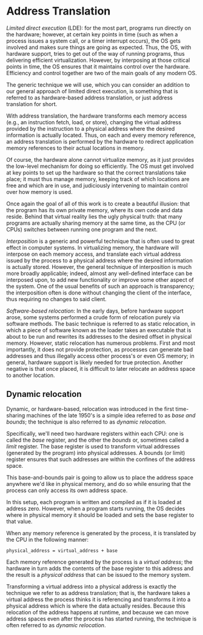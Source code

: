 # Address Translation

*Limited direct execution* (LDE): for the most part, programs run directly on the hardware; however, at certain key points in time (such as when a process issues a system call, or a timer interrupt occurs), the OS gets involved and makes sure things are going as expected. Thus, the OS, with hardware support, tries to get out of the way of running programs, thus delivering efficient virtualization. However, by interposing at those critical points in time, the OS ensures that it maintains control over the hardware. Efficiency and control together are two of the main goals of any modern OS.

The generic technique we will use, which you can consider an addition to our general approach of limited direct execution, is something that is referred to as hardware-based address translation, or just address translation for short.

With address translation, the hardware transforms each memory access (e.g., an instruction fetch, load, or store), changing the virtual address provided by the instruction to a physical address where the desired information is actually located. Thus, on each and every memory reference, an address translation is performed by the hardware to redirect application memory references to their actual locations in memory.

Of course, the hardware alone cannot virtualize memory, as it just provides the low-level mechanism for doing so efficiently. The OS must get
involved at key points to set up the hardware so that the correct translations take place; it must thus manage memory, keeping track of which
locations are free and which are in use, and judiciously intervening to
maintain control over how memory is used.

Once again the goal of all of this work is to create a beautiful illusion: that the program has its own private memory, where its own code
and data reside. Behind that virtual reality lies the ugly physical truth:
that many programs are actually sharing memory at the same time, as
the CPU (or CPUs) switches between running one program and the next.

*Interposition* is a generic and powerful technique that is often used to
great effect in computer systems. In virtualizing memory, the hardware
will interpose on each memory access, and translate each virtual address
issued by the process to a physical address where the desired information is actually stored. However, the general technique of interposition is
much more broadly applicable; indeed, almost any well-defined interface
can be interposed upon, to add new functionality or improve some other
aspect of the system. One of the usual benefits of such an approach is
transparency; the interposition often is done without changing the client
of the interface, thus requiring no changes to said client.

*Software-based relocation*: In the early days, before hardware support arose, some systems performed a crude form of relocation purely via software methods. The basic technique is referred to as static relocation, in which a piece of software known as the loader takes an executable that is about to be run and rewrites its addresses to the desired offset in physical memory. However, static relocation has numerous problems. First and most importantly, it does not provide protection, as processes can generate bad addresses and thus illegally access other process's or even OS memory; in general, hardware support is likely needed for true protection. Another negative is that once placed, it is difficult to later relocate an address space to another location.

## Dynamic relocation

Dynamic, or hardware-based, relocation was introduced in the first time-sharing machines of the late 1950's is a simple idea referred to as *base and bounds*; the technique is also referred to as *dynamic relocation*. 

Specifically, we'll need two hardware registers within each CPU: one is called the *base* register, and the other the *bounds* or, sometimes called a *limit* register. The base register is used to transform virtual addresses (generated by the program) into physical addresses. A bounds (or limit) register ensures that such addresses are within the confines of the address space.

This base-and-bounds pair is going to allow us to place the address space anywhere we'd like in physical memory, and do so while ensuring that the process can only access its own address space.

In this setup, each program is written and compiled as if it is loaded at address zero. However, when a program starts running, the OS decides where in physical memory it should be loaded and sets the base register to that value.

When any memory reference is generated by the process, it is translated by the CPU in the following manner:

    physical_address = virtual_address + base

Each memory reference generated by the process is a *virtual address*; the hardware in turn adds the contents of the base register to this address and the result is a *physical address* that can be issued to the memory system.

Transforming a virtual address into a physical address is exactly the technique we refer to as address translation; that is, the hardware takes a virtual address the process thinks it is referencing and transforms it into a physical address which is where the data actually resides. Because this relocation of the address happens at runtime, and because we can move address spaces even after the process has started running, the technique is often referred to as *dynamic relocation*.
